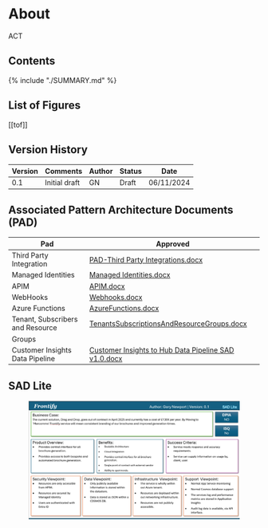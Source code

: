 # About

ACT

## Contents 

{% include "./SUMMARY.md" %}

## List of Figures

\[\[tof]]

## Version History

| Version | Comments      | Author | Status   | Date       |
| ------- | ------------- | ------ | -------- | ---------- |
| 0.1     | Initial draft | GN     | Draft    | 06/11/2024 |


## Associated Pattern Architecture Documents (PAD)

| Pad                              | Approved                                                                                                                                                                           |
| -------------------------------- | ---------------------------------------------------------------------------------------------------------------------------------------------------------------------------------- |
| Third Party Integration          | [PAD-Third Party Integrations.docx](https://knightfrank.sharepoint.com/:w:/s/Architecture/Efx6Mu57pd5EvzxneOkp3BwBrd4PPgLNvRWThUta0YXgmQ?e=SRRik8)                                 |
| Managed Identities               | [Managed Identities.docx](https://knightfrank.sharepoint.com/:w:/s/Architecture/ES8fu2cJ8Q5KkEcKDfiH74YBgbe2vWp360_wqvbQLZugZg?e=snBN5J)                                           |
| APIM                             | [APIM.docx](https://knightfrank.sharepoint.com/:w:/s/Architecture/EWajcLw7-AhLvg6JdMfN69EBgcHCdiHvJ847G6ije2r9xw?e=T2rnd1)                                                         |
| WebHooks                         | [Webhooks.docx](https://knightfrank.sharepoint.com/:w:/s/Architecture/EetbFvDt19VMjVTyXIwxTfYBPjisBUX7ilHKKMNnUsU6dQ?e=PicNn6)                                                     |
| Azure Functions                  | [AzureFunctions.docx](https://knightfrank.sharepoint.com/:w:/s/Architecture/Eb8K_m55IRdLvByM-qakjyABCmMYpnq0Evk4Ja-1BKSmbg?e=ox6WCL)                                               |
| Tenant, Subscribers and Resource | [TenantsSubscriptionsAndResourceGroups.docx](https://knightfrank.sharepoint.com/:w:/s/Architecture/ERws57dqRhZNpRoydqVczsABfKB6uj7-ZxjTqyUOzVB8bA?e=6a0Wvl)                        |
| Groups                           |                                                                                                                                                                                    |
| Customer Insights Data Pipeline  | [Customer Insights to Hub Data Pipeline SAD v1.0.docx](https://knightfrank.sharepoint.com/:w:/s/SROProjectsDepartmentcopy/ETja2C-RS3NOuZsQ0x9J03MBmm6abX8Ebnzn0wflf8E00g?e=dg6RhP) |

## SAD Lite

<figure><img src=".gitbook/assets/sadlite.png" alt=""><figcaption></figcaption></figure>


